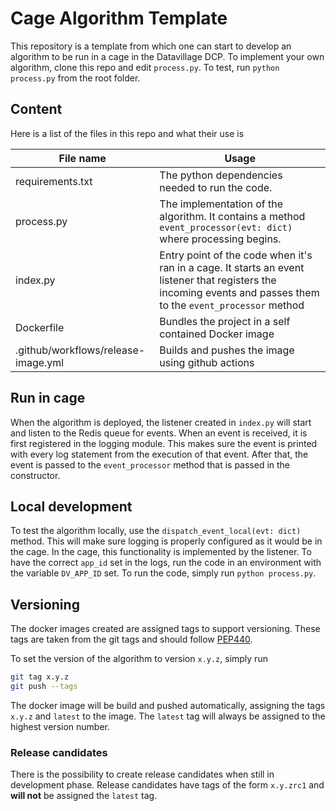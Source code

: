 # Cage Algorithm Template

This repository is a template from which one can start to develop an algorithm to be run in a cage in the Datavillage DCP.
To implement your own algorithm, clone this repo and edit `process.py`. To test, run `python process.py` from the root folder.

## Content

Here is a list of the files in this repo and what their use is

| File name                           | Usage                                                                                                                                                           |
| ----------------------------------- | --------------------------------------------------------------------------------------------------------------------------------------------------------------- |
| requirements.txt                    | The python dependencies needed to run the code.                                                                                                                 |
| process.py                          | The implementation of the algorithm. It contains a method `event_processor(evt: dict)` where processing begins.                                                 |
| index.py                            | Entry point of the code when it's ran in a cage. It starts an event listener that registers the incoming events and passes them to the `event_processor` method |
| Dockerfile                          | Bundles the project in a self contained Docker image                                                                                                            |
| .github/workflows/release-image.yml | Builds and pushes the image using github actions                                                                                                                |

## Run in cage

When the algorithm is deployed, the listener created in `index.py` will start and listen to the Redis queue for events.
When an event is received, it is first registered in the logging module. This makes sure the event is printed with every log statement from the execution of that event.
After that, the event is passed to the `event_processor` method that is passed in the constructor.

## Local development

To test the algorithm locally, use the `dispatch_event_local(evt: dict)` method. This will make sure logging is properly configured as it would be in the cage. In the cage, this functionality is implemented by the listener.
To have the correct `app_id` set in the logs, run the code in an environment with the variable `DV_APP_ID` set.
To run the code, simply run `python process.py`.

## Versioning

The docker images created are assigned tags to support versioning. These tags are taken from the git tags and should follow [PEP440](https://peps.python.org/pep-0440/).

To set the version of the algorithm to version `x.y.z`, simply run

```bash
git tag x.y.z
git push --tags
```

The docker image will be build and pushed automatically, assigning the tags `x.y.z` and `latest` to the image. The `latest` tag will always be assigned to the highest version number.

### Release candidates

There is the possibility to create release candidates when still in development phase. Release candidates have tags of the form `x.y.zrc1` and **will not** be assigned the `latest` tag.
